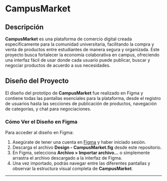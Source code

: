 # CampusMarket

## Descripción

**CampusMarket** es una plataforma de comercio digital creada específicamente para la comunidad universitaria, facilitando la compra y venta de productos entre estudiantes de manera segura y organizada. Este proyecto busca fortalecer la economía colaborativa en campus, ofreciendo una interfaz fácil de usar donde cada usuario puede publicar, buscar y negociar productos de acuerdo a sus necesidades.

## Diseño del Proyecto

El diseño del prototipo de **CampusMarket** fue realizado en Figma y contiene todas las pantallas esenciales para la plataforma, desde el registro de usuarios hasta las secciones de publicación de productos, navegación de categorías, y chat para negociaciones.

### Cómo Ver el Diseño en Figma

Para acceder al diseño en Figma:

1. Asegúrate de tener una cuenta en [Figma](https://www.figma.com/) y haber iniciado sesión.
2. Descarga el archivo **Design - CampusMarket.fig** desde este repositorio.
3. En Figma, selecciona **Archivo > Importar archivo...** o simplemente arrastra el archivo descargado a la interfaz de Figma.
4. Una vez importado, podrás navegar entre las diferentes pantallas y observar la estructura visual completa de **CampusMarket**.

---


